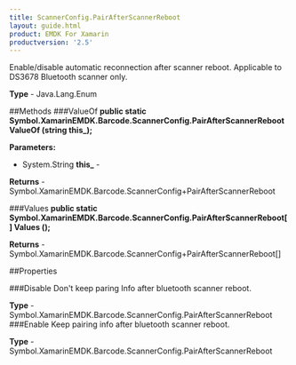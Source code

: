 ```yaml
---
title: ScannerConfig.PairAfterScannerReboot
layout: guide.html 
product: EMDK For Xamarin 
productversion: '2.5' 
---
```

Enable/disable automatic reconnection after scanner reboot. Applicable to DS3678 Bluetooth scanner only.

**Type** - Java.Lang.Enum

##Methods
###ValueOf
**public static Symbol.XamarinEMDK.Barcode.ScannerConfig.PairAfterScannerReboot ValueOf (string this_);**



**Parameters:** 

* System.String **this_** - 

**Returns** - Symbol.XamarinEMDK.Barcode.ScannerConfig+PairAfterScannerReboot

###Values
**public static Symbol.XamarinEMDK.Barcode.ScannerConfig.PairAfterScannerReboot[] Values ();**




**Returns** - Symbol.XamarinEMDK.Barcode.ScannerConfig+PairAfterScannerReboot[]

##Properties

###Disable
Don't keep paring Info after bluetooth scanner reboot.

**Type** - Symbol.XamarinEMDK.Barcode.ScannerConfig.PairAfterScannerReboot
###Enable
Keep pairing info after bluetooth scanner reboot.

**Type** - Symbol.XamarinEMDK.Barcode.ScannerConfig.PairAfterScannerReboot


